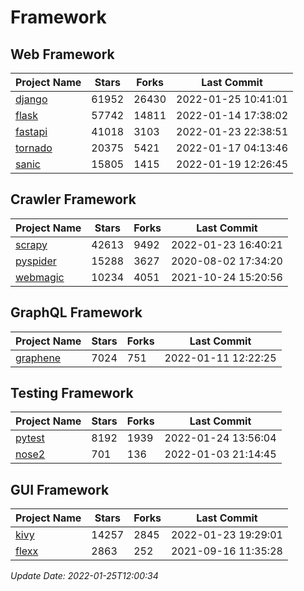 # Framework

## Web Framework
| Project Name | Stars | Forks | Last Commit |
| ------------ | ----- | ----- | ----------- |
| [django](https://github.com/django/django) | 61952 | 26430 | 2022-01-25 10:41:01 |
| [flask](https://github.com/pallets/flask) | 57742 | 14811 | 2022-01-14 17:38:02 |
| [fastapi](https://github.com/tiangolo/fastapi) | 41018 | 3103 | 2022-01-23 22:38:51 |
| [tornado](https://github.com/tornadoweb/tornado) | 20375 | 5421 | 2022-01-17 04:13:46 |
| [sanic](https://github.com/sanic-org/sanic) | 15805 | 1415 | 2022-01-19 12:26:45 |

## Crawler Framework
| Project Name | Stars | Forks | Last Commit |
| ------------ | ----- | ----- | ----------- |
| [scrapy](https://github.com/scrapy/scrapy) | 42613 | 9492 | 2022-01-23 16:40:21 |
| [pyspider](https://github.com/binux/pyspider) | 15288 | 3627 | 2020-08-02 17:34:20 |
| [webmagic](https://github.com/code4craft/webmagic) | 10234 | 4051 | 2021-10-24 15:20:56 |

## GraphQL Framework
| Project Name | Stars | Forks | Last Commit |
| ------------ | ----- | ----- | ----------- |
| [graphene](https://github.com/graphql-python/graphene) | 7024 | 751 | 2022-01-11 12:22:25 |

## Testing Framework
| Project Name | Stars | Forks | Last Commit |
| ------------ | ----- | ----- | ----------- |
| [pytest](https://github.com/pytest-dev/pytest) | 8192 | 1939 | 2022-01-24 13:56:04 |
| [nose2](https://github.com/nose-devs/nose2) | 701 | 136 | 2022-01-03 21:14:45 |

## GUI Framework
| Project Name | Stars | Forks | Last Commit |
| ------------ | ----- | ----- | ----------- |
| [kivy](https://github.com/kivy/kivy) | 14257 | 2845 | 2022-01-23 19:29:01 |
| [flexx](https://github.com/flexxui/flexx) | 2863 | 252 | 2021-09-16 11:35:28 |

*Update Date: 2022-01-25T12:00:34*